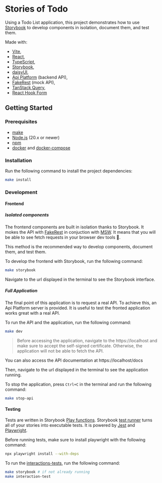 # Stories of Todo

Using a Todo List application, this project demonstrates how to use [Storybook](https://storybook.js.org/) to develop components in isolation, document them, and test them.

Made with:
 - [Vite](https://vitejs.dev/),
 - [React](https://react.dev/),
 - [TypeScript](https://www.typescriptlang.org/), 
 - [Storybook](https://storybook.js.org/), 
 - [daisyUI](https://daisyui.com/),
 - [Api Platform](https://api-platform.com/) (backend API),
 - [FakeRest](https://github.com/marmelab/FakeRest) (mock API),
 - [TanStack Query](https://tanstack.com/query/latest),
 - [React Hook Form](https://react-hook-form.com/)

## Getting Started

### Prerequisites

- [make](https://www.gnu.org/software/make/)
- [Node.js](https://nodejs.org/en/) (20.x or newer)
- [npm](https://www.npmjs.com/)
- [docker](https://www.docker.com/) and [docker-compose](https://docs.docker.com/compose/)

### Installation

Run the following command to install the project dependencies:

```bash
make install
```

### Development

#### Frontend

##### Isolated components

The frontend components are built in isolation thanks to Storybook. It mokes the API with [FakeRest](https://github.com/marmelab/FakeRest#msw) in conjuction with [MSW](https://mswjs.io/). It means that you will be able to see fetch requests in your browser dev tools 🤩.

This method is the recommended way to develop components, document them, and test them.

To develop the frontend with Storybook, run the following command:

```bash
make storybook
```

Navigate to the url displayed in the terminal to see the Storybook interface.

##### Full Application

The final point of this application is to request a real API. To achieve this, an Api Platform server is provided.
It is useful to test the fronted application works great with a real API.

To run the API and the application, run the following command:

```bash
make dev
```

> Before accessing the application, navigate to the https://localhost and make sure to accept the self-signed certificate. Otherwise, the application will not be able to fetch the API.

You can also access the API documentation at https://localhost/docs

Then, navigate to the url displayed in the terminal to see the application running.

To stop the application, press `Ctrl+C` in the terminal and run the following command:

```bash
make stop-api
```

#### Testing

Tests are written in Storybook [Play functions](https://storybook.js.org/docs/writing-stories/play-function). Storybook [test runner](https://storybook.js.org/docs/writing-tests/test-runner) turns all of your stories into executable tests. It is powered by [Jest](https://jestjs.io/) and [Playwright](https://playwright.dev/).

Before running tests, make sure to install playwright with the following command:
```bash
npx playwright install --with-deps
```

To run the [interactions-tests](https://storybook.js.org/docs/writing-tests/interaction-testing), run the following command:
```bash
make storybook # if not already running
make interaction-test
```